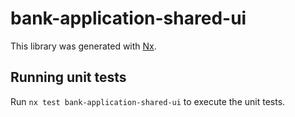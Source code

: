 # bank-application-shared-ui

This library was generated with [Nx](https://nx.dev).

## Running unit tests

Run `nx test bank-application-shared-ui` to execute the unit tests.
